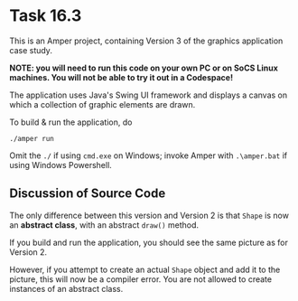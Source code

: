 # Task 16.3

This is an Amper project, containing Version 3 of the graphics application
case study.

**NOTE: you will need to run this code on your own PC or on SoCS Linux
machines. You will not be able to try it out in a Codespace!**

The application uses Java's Swing UI framework and displays a canvas on
which a collection of graphic elements are drawn.

To build & run the application, do

    ./amper run

Omit the `./` if using `cmd.exe` on Windows; invoke Amper with `.\amper.bat`
if using Windows Powershell.

## Discussion of Source Code

The only difference between this version and Version 2 is that `Shape` is
now an **abstract class**, with an abstract `draw()` method.

If you build and run the application, you should see the same picture as
for Version 2.

However, if you attempt to create an actual `Shape` object and add it to the
picture, this will now be a compiler error. You are not allowed to create
instances of an abstract class.
